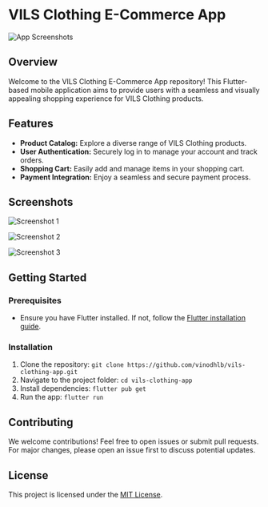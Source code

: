 # VILS Clothing E-Commerce App

![App Screenshots](https://github.com/vlbandara/VILS_CLOTHING/blob/b7497eec61adb7da7563b1d758d8c7d9ff59b1a6/screenshots/Simulator%20Screenshot%20-%20iPhone%2014%20Pro%20Max%20-%202023-11-17%20at%2000.12.09.png)

## Overview

Welcome to the VILS Clothing E-Commerce App repository! This Flutter-based mobile application aims to provide users with a seamless and visually appealing shopping experience for VILS Clothing products.

## Features

- **Product Catalog:** Explore a diverse range of VILS Clothing products.
- **User Authentication:** Securely log in to manage your account and track orders.
- **Shopping Cart:** Easily add and manage items in your shopping cart.
- **Payment Integration:** Enjoy a seamless and secure payment process.

## Screenshots

![Screenshot 1](https://github.com/vlbandara/VILS_CLOTHING/blob/b7497eec61adb7da7563b1d758d8c7d9ff59b1a6/screenshots/Simulator%20Screenshot%20-%20iPhone%2014%20Pro%20Max%20-%202023-11-17%20at%2000.11.23.png)

![Screenshot 2](https://github.com/vlbandara/VILS_CLOTHING/blob/b7497eec61adb7da7563b1d758d8c7d9ff59b1a6/screenshots/Simulator%20Screenshot%20-%20iPhone%2014%20Pro%20Max%20-%202023-11-17%20at%2000.11.59.png)

![Screenshot 3](https://github.com/vlbandara/VILS_CLOTHING/blob/b7497eec61adb7da7563b1d758d8c7d9ff59b1a6/screenshots/Simulator%20Screenshot%20-%20iPhone%2014%20Pro%20Max%20-%202023-11-17%20at%2000.12.29.png)


## Getting Started

### Prerequisites

- Ensure you have Flutter installed. If not, follow the [Flutter installation guide](https://flutter.dev/docs/get-started/install).

### Installation

1. Clone the repository: `git clone https://github.com/vinodhlb/vils-clothing-app.git`
2. Navigate to the project folder: `cd vils-clothing-app`
3. Install dependencies: `flutter pub get`
4. Run the app: `flutter run`

## Contributing

We welcome contributions! Feel free to open issues or submit pull requests. For major changes, please open an issue first to discuss potential updates.

## License

This project is licensed under the [MIT License](LICENSE).

